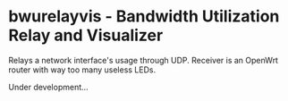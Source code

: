 bwurelayvis - Bandwidth Utilization Relay and Visualizer
===========
Relays a network interface's usage through UDP. Receiver is an OpenWrt router with way too many useless LEDs.

Under development...

